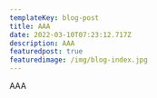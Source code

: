 ```yaml
---
templateKey: blog-post
title: AAA
date: 2022-03-10T07:23:12.717Z
description: AAA
featuredpost: true
featuredimage: /img/blog-index.jpg
---
```

AAA